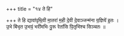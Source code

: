 +++
title = "१४ ते हि"

+++
ते हि द्यावा॑पृथि॒वी मा॒तरा॑ म॒ही दे॒वी दे॒वाञ्जन्म॑ना य॒ज्ञिये॑ इ॒तः ।  
उ॒भे बि॑भृत उ॒भयं॒ भरी॑मभिः पु॒रू रेतां॑सि पि॒तृभि॑श्च सिञ्चतः ॥